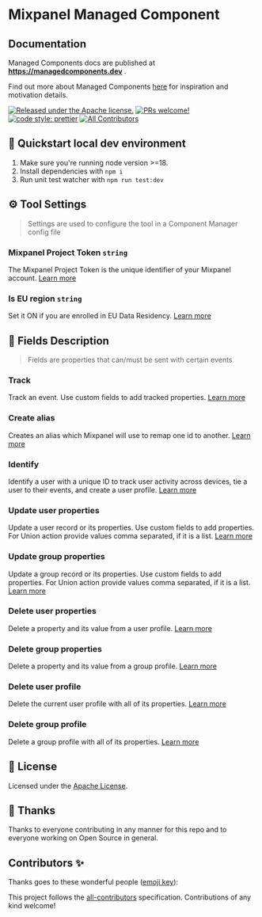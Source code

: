 # Mixpanel Managed Component

## Documentation

Managed Components docs are published at **https://managedcomponents.dev** .

Find out more about Managed Components [here](https://blog.cloudflare.com/zaraz-open-source-managed-components-and-webcm/) for inspiration and motivation details.

[![Released under the Apache license.](https://img.shields.io/badge/license-apache-blue.svg)](./LICENSE)
[![PRs welcome!](https://img.shields.io/badge/PRs-welcome-brightgreen.svg)](./CONTRIBUTING.md)
[![code style: prettier](https://img.shields.io/badge/code_style-prettier-ff69b4.svg?style=flat-square)](https://github.com/prettier/prettier)
[![All Contributors](https://img.shields.io/github/all-contributors/managed-components/snapchat?color=ee8449&style=flat-square)](#contributors)

## 🚀 Quickstart local dev environment

1. Make sure you're running node version >=18.
2. Install dependencies with `npm i`
3. Run unit test watcher with `npm run test:dev`

## ⚙️ Tool Settings

> Settings are used to configure the tool in a Component Manager config file

### Mixpanel Project Token `string`

The Mixpanel Project Token is the unique identifier of your Mixpanel account. [Learn more](https://help.mixpanel.com/hc/en-us/articles/115004502806-Find-Project-Token-)

### Is EU region `string`

Set it ON if you are enrolled in EU Data Residency. [Learn more](https://help.mixpanel.com/hc/en-us/articles/360039135652-Data-Residency-in-EU)

## 🧱 Fields Description

> Fields are properties that can/must be sent with certain events

### Track
Track an event. Use custom fields to add tracked properties. [Learn more](https://developer.mixpanel.com/reference/track-event)


### Create alias
Creates an alias which Mixpanel will use to remap one id to another. [Learn more](https://developer.mixpanel.com/reference/identity-create-alias)


### Identify
Identify a user with a unique ID to track user activity across devices, tie a user to their events, and create a user profile. [Learn more](https://developer.mixpanel.com/reference/create-identity)


### Update user properties
Update a user record or its properties. Use custom fields to add properties. For Union action provide values comma separated, if it is a list. [Learn more](https://developer.mixpanel.com/reference/profile-set)


### Update group properties
Update a group record or its properties. Use custom fields to add properties. For Union action provide values comma separated, if it is a list. [Learn more](https://developer.mixpanel.com/reference/group-set-property)


### Delete user properties
Delete a property and its value from a user profile. [Learn more](https://developer.mixpanel.com/reference/profile-delete-property)


### Delete group properties
Delete a property and its value from a group profile. [Learn more](https://developer.mixpanel.com/reference/group-delete-property)


### Delete user profile
Delete the current user profile with all of its properties. [Learn more](https://developer.mixpanel.com/reference/delete-profile)


### Delete group profile
Delete a group profile with all of its properties. [Learn more](https://developer.mixpanel.com/reference/delete-group)

## 📝 License

Licensed under the [Apache License](./LICENSE).

## 💜 Thanks

Thanks to everyone contributing in any manner for this repo and to everyone working on Open Source in general.

## Contributors ✨

Thanks goes to these wonderful people ([emoji key](https://allcontributors.org/docs/en/emoji-key)):

<!-- ALL-CONTRIBUTORS-LIST:START - Do not remove or modify this section -->
<!-- prettier-ignore-start -->
<!-- markdownlint-disable -->

<!-- markdownlint-restore -->
<!-- prettier-ignore-end -->

<!-- ALL-CONTRIBUTORS-LIST:END -->

This project follows the [all-contributors](https://github.com/all-contributors/all-contributors) specification. Contributions of any kind welcome!
